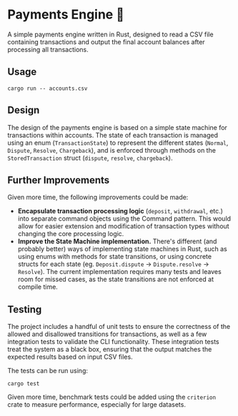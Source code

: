 # Payments Engine 🦀

A simple payments engine written in Rust, designed to read a CSV file containing transactions and output the final account balances after processing all transactions.

## Usage

    cargo run -- accounts.csv

## Design

The design of the payments engine is based on a simple state machine for transactions within accounts. The state of each transaction is managed using an enum (`TransactionState`) to represent the different states (`Normal`, `Dispute`, `Resolve`, `Chargeback`), and is enforced through methods on the `StoredTransaction` struct (`dispute`, `resolve`, `chargeback`).

## Further Improvements

Given more time, the following improvements could be made:

- **Encapsulate transaction processing logic** (`deposit`, `withdrawal`, etc.) into separate command objects using the Command pattern. This would allow for easier extension and modification of transaction types without changing the core processing logic.
- **Improve the State Machine implementation.** There's different (and probably better) ways of implementing state machines in Rust, such as using enums with methods for state transitions, or using concrete structs for each state (eg. `Deposit.dispute` -> `Dispute.resolve` -> `Resolve`). The current implementation requires many tests and leaves room for missed cases, as the state transitions are not enforced at compile time.

## Testing

The project includes a handful of unit tests to ensure the correctness of the allowed and disallowed transitions for transactions, as well as a few integration tests to validate the CLI functionality. These integration tests treat the system as a black box, ensuring that the output matches the expected results based on input CSV files.

The tests can be run using:

    cargo test

Given more time, benchmark tests could be added using the `criterion` crate to measure performance, especially for large datasets.
